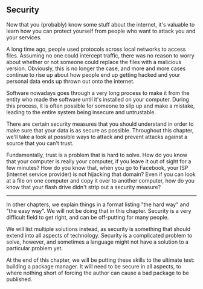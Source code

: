 ## Security

Now that you (probably) know some stuff about the internet, it's valuable to
learn how you can protect yourself from people who want to attack you and your
services.

A long time ago, people used protocols across local networks to access files.
Assuming no one could intercept traffic, there was no reason to worry about
whether or not someone could replace the files with a malicious version.
Obviously, this is no longer the case, and more and more cases continue to rise
up about how people end up getting hacked and your personal data ends up thrown
out onto the internet.

Software nowadays goes through a very long process to make it from the entity
who made the software until it's installed on your computer. During this
process, it is often possible for someone to slip up and make a mistake,
leading to the entire system being insecure and untrustable.

There are certain security measures that you should understand in order to make
sure that your data is as secure as possible. Throughout this chapter, we'll
take a look at possible ways to attack and prevent attacks against a source
that you can't trust.

Fundamentally, trust is a problem that is hard to solve. How do you know that
your computer is really your computer, if you leave it out of sight for a few
minutes? How do you know that, when you go to Facebook, your ISP (internet
service provider) is not hijacking that domain? Even if you can look at a file
on one computer and copy it over to another computer, how do you know that your
flash drive didn't strip out a security measure?

---

In other chapters, we explain things in a format listing "the hard way" and
"the easy way". We will not be doing that in this chapter. Security is a very
difficult field to get right, and can be off-putting for many people.

We will list multiple solutions instead, as security is something that should
extend into all aspects of technology. Security is a complicated problem to
solve, however, and sometimes a language might not have a solution to a
particular problem yet.

At the end of this chapter, we will be putting these skills to the ultimate
test: building a package manager. It will need to be secure in all aspects, to
where nothing short of forcing the author can cause a bad package to be
published.
